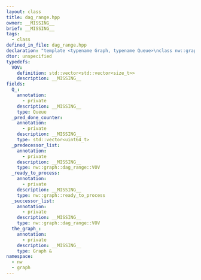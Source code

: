 ```yaml
---
layout: class
title: dag_range.hpp
owner: __MISSING__
brief: __MISSING__
tags:
  - class
defined_in_file: dag_range.hpp
declaration: "template <typename Graph, typename Queue>\nclass nw::graph::dag_range;"
dtor: unspecified
typedefs:
  VOV:
    definition: std::vector<std::vector<size_t>>
    description: __MISSING__
fields:
  Q_:
    annotation:
      - private
    description: __MISSING__
    type: Queue
  _pred_done_counter:
    annotation:
      - private
    description: __MISSING__
    type: std::vector<uint64_t>
  _predecessor_list:
    annotation:
      - private
    description: __MISSING__
    type: nw::graph::dag_range::VOV
  _ready_to_process:
    annotation:
      - private
    description: __MISSING__
    type: nw::graph::ready_to_process
  _successor_list:
    annotation:
      - private
    description: __MISSING__
    type: nw::graph::dag_range::VOV
  the_graph_:
    annotation:
      - private
    description: __MISSING__
    type: Graph &
namespace:
  - nw
  - graph
---
```

